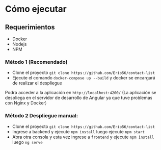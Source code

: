 # Cómo ejecutar
## Requerimientos
 - Docker
 - Nodejs
 - NPM

### Método 1 (Recomendado)
* Clone el proyecto `git clone https://github.com/Erio56/contact-list`
* Ejecute el comando `docker-compose up --build` y docker se encargará de realizar el despliegue

Podrá acceder a la aplicación en `http://localhost:4200/` (La aplicación se despliega en el servidor de desarrollo de Angular ya que tuve problemas con Nginx y Docker)

### Método 2 Despliegue manual:

* Clone el proyecto `git clone https://github.com/Erio56/contact-list`
* Ingrese a backend y ejecute `npm install` luego ejecute `npm start`
* Abra otra consola y esta vez ingrese a `frontend` y ejecute `npm install` luego `ng serve`

